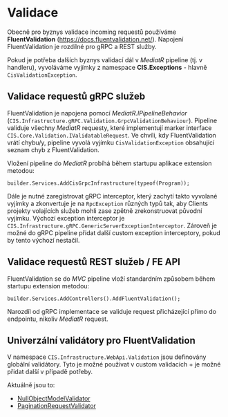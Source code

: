 # Validace
Obecně pro byznys validace incoming requestů používáme **FluentValidation** (https://docs.fluentvalidation.net/). 
Napojení FluentValidation je rozdílné pro gRPC a REST služby.

Pokud je potřeba dalších byznys validací dál v *MediatR* pipeline (tj. v handleru), vyvoláváme vyjímky z namespace **CIS.Exceptions** - hlavně `CisValidationException`.

## Validace requestů gRPC služeb
FluentValidation je napojena pomocí *MediatR.IPipelineBehavior* (`CIS.Infrastructure.gRPC.Validation.GrpcValidationBehaviour`).
Pipeline validuje všechny *MediatR* requesty, které implementují marker interface `CIS.Core.Validation.IValidatableRequest`.
Ve chvíli, kdy FluentValidation vrátí chybu/y, pipeline vyvolá vyjímku `CisValidationException` obsahující seznam chyb z FluentValidation.

Vložení pipeline do *MediatR* probíhá během startupu aplikace extension metodou:

```
builder.Services.AddCisGrpcInfrastructure(typeof(Program));
```

Dále je nutné zaregistrovat gRPC interceptor, který zachytí takto vyvolané vyjímky a zkonvertuje je na `RpcException` různých typů tak, aby Clients projekty volajících služeb mohli zase zpětně zrekonstruovat původní vyjímku.
Výchozí exception interceptor je `CIS.Infrastructure.gRPC.GenericServerExceptionInterceptor`.
Zároveň je možné do gRPC pipeline přidat další custom exception interceptory, pokud by tento výchozí nestačil.

## Validace requestů REST služeb / FE API
FluentValidation se do *MVC* pipeline vloží standardním způsobem během startupu extension metodou:

```
builder.Services.AddControllers().AddFluentValidation();
```

Narozdíl od gRPC implementace se validuje request přicházející přímo do endpointu, nikoliv *MediatR* request.

## Univerzální validátory pro FluentValidation
V namespace `CIS.Infrastructure.WebApi.Validation` jsou definovány globální validátory. 
Tyto je možné používat v custom validacích + je možné přidat další v případě potřeby.

Aktuálně jsou to:
- [NullObjectModelValidator](../../CIS/WebApi/Validation/NullObjectModelValidator.cs)
- [PaginationRequestValidator](../../CIS/WebApi/Validation/PaginationRequestValidator.cs)
